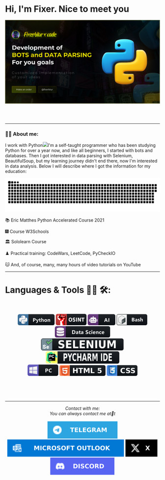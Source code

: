 # Hi, I'm Fixer. Nice to meet you
<div align="center">
<img hight="400" width="800" alt="GIF" align="center" src="https://github.com/FixerBlur/FixerBlur/blob/main/assets/Frame.png">
</div>

</br>
</br>
</br>

---

### :man_technologist: About me:
I work with Python<img src="https://media.giphy.com/media/WUlplcMpOCEmTGBtBW/giphy.gif" width="30px">I'm a self-taught programmer who has been studying Python for over a year now, and like all beginners, I started with bots and databases. Then I got interested in data parsing with Selenium, BeautifulSoup, but my learning journey didn't end there, now I'm interested in data analysis. Below I will describe where I got the information for my education:

<p align="center">
 <img width="600" src="assets/github-snake.svg" alt="snake"/>
</p>

 📚 Eric Matthes Python Accelerated Course 2021

 🎆 Course W3Schools

 🏛️ Sololearn Course

 ♟️ Practical training: CodeWars, LeetCode, PyCheckIO

 🐱 And, of course, many, many hours of video tutorials on YouTube

---

# Languages & Tools 👨‍💻 🛠:
</br>

<p align="center">

<img src="https://github.com/FixerBlur/FixerBlur/blob/main/assets/icon/python.png" alt="python" width="120" hight="50">
<img src="https://github.com/FixerBlur/FixerBlur/blob/main/assets/icon/osint.png" alt="osint" width="100" hight="50">
<img src="https://github.com/FixerBlur/FixerBlur/blob/main/assets/icon/ai.png" alt="AI" width="90" hight="50">
<img src="https://github.com/FixerBlur/FixerBlur/blob/main/assets/icon/bash.png" alt="bash" width="100" hight="50">
<img src="https://github.com/FixerBlur/FixerBlur/blob/main/assets/icon/datascience.png" alt="datascience" width="180" hight="50">
</br>
<img src="https://github.com/FixerBlur/FixerBlur/blob/main/assets/icon/selenium.png" alt="selenium" width="270" hight="50">
<img src="https://github.com/FixerBlur/FixerBlur/blob/main/assets/icon/pycharm.png" alt="pycharm" width="240" hight="50">
</br>
<img src="https://github.com/FixerBlur/FixerBlur/blob/main/assets/icon/pc.png" alt="pc" width="100" hight="50">
<img src="https://github.com/FixerBlur/FixerBlur/blob/main/assets/icon/html.png" alt="html" width="150" hight="50">
<img src="https://github.com/FixerBlur/FixerBlur/blob/main/assets/icon/css.png" alt="playstation" width="100" hight="50">
</p>
</br>
</br>
</br>

<hr>
<p align="center">
   <i>Contact with me:</i>
   <br>
   <i>You can always contact me at📲t</i>
   <br>
<br>
<a target="_blank" href="https://t.me/fixerblur"><img src="https://github.com/FixerBlur/FixerBlur/blob/main/assets/icon/TELEGRAM.svg"></img></a>
<a target="_blank" href="mailto:fixerblur@outlook.com"><img src="https://github.com/FixerBlur/FixerBlur/blob/main/assets/icon/OUTLOOK.svg"></img></a>
<a target="_blank" href="https://twitter.com/fixerblurGG"><img src="https://github.com/FixerBlur/FixerBlur/blob/main/assets/icon/X.svg"></img></a>
<a target="_blank" href="username:fixerblur"><img src="https://github.com/FixerBlur/FixerBlur/blob/main/assets/icon/DISCORD.svg"></img></a>

<br>
</p>       
